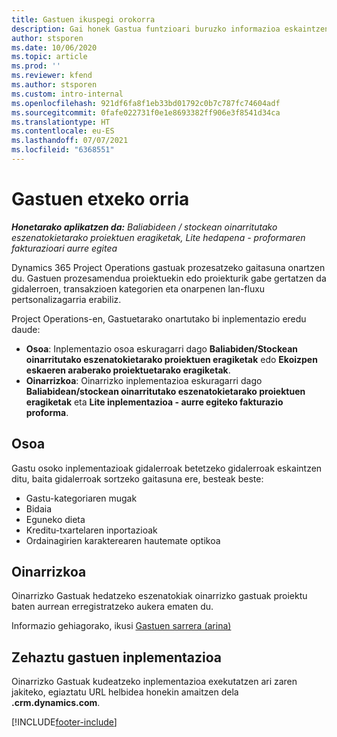 ```yaml
---
title: Gastuen ikuspegi orokorra
description: Gai honek Gastua funtzioari buruzko informazioa eskaintzen du Project Operations-en.
author: stsporen
ms.date: 10/06/2020
ms.topic: article
ms.prod: ''
ms.reviewer: kfend
ms.author: stsporen
ms.custom: intro-internal
ms.openlocfilehash: 921df6fa8f1eb33bd01792c0b7c787fc74604adf
ms.sourcegitcommit: 0fafe022731f0e1e8693382ff906e3f8541d34ca
ms.translationtype: HT
ms.contentlocale: eu-ES
ms.lasthandoff: 07/07/2021
ms.locfileid: "6368551"
---
```

# <a name="expense-home-page"></a>Gastuen etxeko orria

_**Honetarako aplikatzen da:** Baliabideen / stockean oinarritutako eszenatokietarako proiektuen eragiketak, Lite hedapena - proformaren fakturazioari aurre egitea_


Dynamics 365 Project Operations gastuak prozesatzeko gaitasuna onartzen du. Gastuen prozesamendua proiektuekin edo proiekturik gabe gertatzen da gidalerroen, transakzioen kategorien eta onarpenen lan-fluxu pertsonalizagarria erabiliz.

Project Operations-en, Gastuetarako onartutako bi inplementazio eredu daude: 

- **Osoa**: Inplementazio osoa eskuragarri dago **Baliabiden/Stockean oinarritutako eszenatokietarako proiektuen eragiketak** edo **Ekoizpen eskaeren araberako proiektuetarako eragiketak**.
- **Oinarrizkoa**: Oinarrizko inplementazioa eskuragarri dago **Baliabidean/stockean oinarritutako eszenatokietarako proiektuen eragiketak** eta **Lite inplementazioa - aurre egiteko fakturazio proforma**.

## <a name="full"></a>Osoa 
Gastu osoko inplementazioak gidalerroak betetzeko gidalerroak eskaintzen ditu, baita gidalerroak sortzeko gaitasuna ere, besteak beste:

  - Gastu-kategoriaren mugak
  - Bidaia
  - Eguneko dieta
  - Kreditu-txartelaren inportazioak
  - Ordainagirien karakterearen hautemate optikoa

## <a name="basic"></a>Oinarrizkoa 
Oinarrizko Gastuak hedatzeko eszenatokiak oinarrizko gastuak proiektu baten aurrean erregistratzeko aukera ematen du. 

Informazio gehiagorako, ikusi [Gastuen sarrera (arina)](basic-expense.md)

## <a name="determine-your-expense-deployment"></a>Zehaztu gastuen inplementazioa
Oinarrizko Gastuak kudeatzeko inplementazioa exekutatzen ari zaren jakiteko, egiaztatu URL helbidea honekin amaitzen dela **.crm.dynamics.com**. 


[!INCLUDE[footer-include](../includes/footer-banner.md)]
